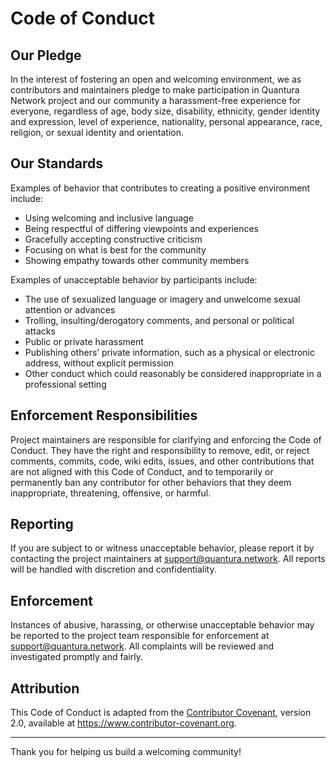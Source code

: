 # Code of Conduct

## Our Pledge

In the interest of fostering an open and welcoming environment, we as contributors and maintainers pledge to make participation in Quantura Network project and our community a harassment-free experience for everyone, regardless of age, body size, disability, ethnicity, gender identity and expression, level of experience, nationality, personal appearance, race, religion, or sexual identity and orientation.

## Our Standards

Examples of behavior that contributes to creating a positive environment include:

- Using welcoming and inclusive language  
- Being respectful of differing viewpoints and experiences  
- Gracefully accepting constructive criticism  
- Focusing on what is best for the community  
- Showing empathy towards other community members

Examples of unacceptable behavior by participants include:

- The use of sexualized language or imagery and unwelcome sexual attention or advances  
- Trolling, insulting/derogatory comments, and personal or political attacks  
- Public or private harassment  
- Publishing others’ private information, such as a physical or electronic address, without explicit permission  
- Other conduct which could reasonably be considered inappropriate in a professional setting

## Enforcement Responsibilities

Project maintainers are responsible for clarifying and enforcing the Code of Conduct. They have the right and responsibility to remove, edit, or reject comments, commits, code, wiki edits, issues, and other contributions that are not aligned with this Code of Conduct, and to temporarily or permanently ban any contributor for other behaviors that they deem inappropriate, threatening, offensive, or harmful.

## Reporting

If you are subject to or witness unacceptable behavior, please report it by contacting the project maintainers at [support@quantura.network](mailto:support@quantura.network). All reports will be handled with discretion and confidentiality.

## Enforcement

Instances of abusive, harassing, or otherwise unacceptable behavior may be reported to the project team responsible for enforcement at [support@quantura.network](mailto:support@quantura.network). All complaints will be reviewed and investigated promptly and fairly.

## Attribution

This Code of Conduct is adapted from the [Contributor Covenant](https://www.contributor-covenant.org/version/2/0/code_of_conduct.html), version 2.0, available at https://www.contributor-covenant.org.

---

Thank you for helping us build a welcoming community!
